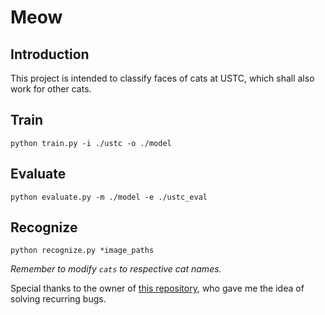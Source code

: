 # Meow
## Introduction
This project is intended to classify faces of cats at USTC, which shall also work for other cats.

## Train
`python train.py -i ./ustc -o ./model`

## Evaluate
`python evaluate.py -m ./model -e ./ustc_eval`

## Recognize
`python recognize.py *image_paths`

_Remember to modify `cats` to respective cat names._

Special thanks to the owner of [this repository](https://github.com/gao329700254/mnist_practise), who gave me the idea of solving recurring bugs.
